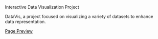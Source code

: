 Interactive Data Visualization Project

DataVis, a project focused on visualizing a variety of datasets to enhance data representation.

[Page Preview](https://github.com/ViniciusBatestin/DataVis/blob/p5DomOnly/DataVis.gif)

